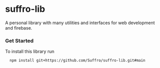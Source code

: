 
# suffro-lib

A personal library with many utilities and interfaces for web development and firebase.



### Get Started

To install this library run

```bash
  npm install git+https://github.com/Suffro/suffro-lib.git#main
```
